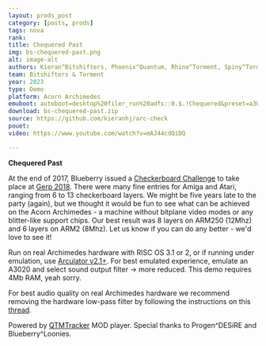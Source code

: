 ```yaml
---
layout: prods_post
category: [posts, prods]
tags: nova
rank: 
title: Chequered Past
img: bs-chequered-past.png
alt: image-alt
authors: Kieran^Bitshifters, Phoenix^Quantum, Rhino^Torment, Spiny^Torment
team: Bitshifters & Torment
year: 2023
type: Demo
platform: Acorn Archimedes
emuboot: autoboot=desktop%20filer_run%20adfs::0.$.!Chequered&preset=a3020
download: bs-chequered-past.zip
source: https://github.com/kieranhj/arc-check
pouet: 
video: https://www.youtube.com/watch?v=mAJ44cdQiDQ

---
```


**Chequered Past**

At the end of 2017, Blueberry issued a [Checkerboard Challenge](https://www.pouet.net/topic.php?which=11224&page=1) to take place at [Gerp 2018](https://www.pouet.net/party.php?which=1655&when=2018). There were many fine entries for Amiga and Atari, ranging from 6 to 13 checkerboard layers. We might be five years late to the party (again), but we thought it would be fun to see what can be achieved on the Acorn Archimedes - a machine without bitplane video modes or any blitter-like support chips. Our best result was 8 layers on ARM250 (12Mhz) and 6 layers on ARM2 (8Mhz). Let us know if you can do any better - we'd love to see it!

Run on real Archimedes hardware with RISC OS 3.1 or 2, or if running under emulation, use [Arculator v2.1+](http://b-em.bbcmicro.com/arculator/). For best emulated experience, emulate an A3020 and select sound output filter -> more reduced. This demo requires 4Mb RAM, yeah sorry.

For best audio quality on real Archimedes hardware we recommend removing the hardware low-pass filter by following the instructions on this [thread](https://stardot.org.uk/forums/viewtopic.php?f=16&t=13630).

Powered by [QTMTracker](http://www.pi-star.co.uk/qtm/) MOD player. Special thanks to Progen^DESiRE and Blueberry^Loonies.

